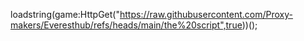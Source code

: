 loadstring(game:HttpGet("https://raw.githubusercontent.com/Proxy-makers/Everesthub/refs/heads/main/the%20script",true))();
